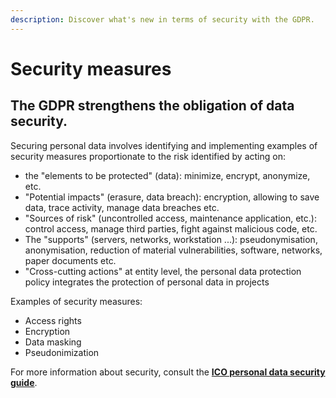```yaml
---
description: Discover what's new in terms of security with the GDPR.
---
```


# Security measures

## The GDPR strengthens the obligation of data security.

Securing personal data involves identifying and implementing examples of security measures proportionate to the risk identified by acting on:

* the "elements to be protected" \(data\): minimize, encrypt, anonymize, etc.
* "Potential impacts" \(erasure, data breach\): encryption, allowing to save data, trace activity, manage data breaches etc.
* "Sources of risk" \(uncontrolled access, maintenance application, etc.\): control access, manage third parties, fight against malicious code, etc.
* The "supports" \(servers, networks, workstation ...\): pseudonymisation, anonymisation, reduction of material vulnerabilities, software, networks, paper documents etc.
* "Cross-cutting actions" at entity level, the personal data protection policy integrates the protection of personal data in projects

Examples of security measures:

* Access rights
* Encryption
* Data masking
* Pseudonimization

For more information about security, consult the [**ICO personal data security guide**](https://ico.org.uk/for-organisations/guide-to-data-protection/guide-to-the-general-data-protection-regulation-gdpr/security/).



